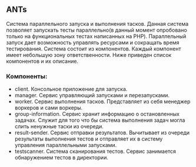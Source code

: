 ANTs
----

Система параллельного запуска и выполнения тасков.
Данная система позволяет запускать тесты параллельно(в данный момент опробовано только на функциональных тестах написанных на PHP). 
Параллельный запуск дает возможность управлять ресурсами и сокращать время тестирования.
Система состоит из компонентов. 
Каждый компонент имеет небольшую зону ответственности. Ниже приведен список компонентов и их описание.

### Компоненты:
- client. Консольное приложение для запуска.
- manager. Сервис управляющий запусками и перезапусками.
- worker. Сервис выполнения тасков. Представляет из себя менеджер воркеров и сами воркеры.
- group-information. Сервис хранит информацию о остановленных задачах. Служит для того что бы система выполнения задач могла слить ненужные таски из очереди.
- result-sender. Сервис отправки результатов. Вычитывает из очереди результаты выполнения тестов и отправляет их в систему управления параллельными запусками.
- testscanner. Система сканирования тестов. Сервис занимается обнаружением тестов в директории.
